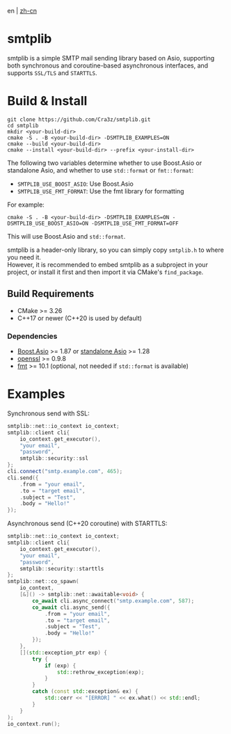 en | [zh-cn](README.zh-CN.md)
# smtplib

smtplib is a simple SMTP mail sending library based on Asio, supporting both synchronous and coroutine-based asynchronous interfaces, and supports `SSL/TLS` and `STARTTLS`.

# Build & Install

```shell
git clone https://github.com/Cra3z/smtplib.git
cd smtplib
mkdir <your-build-dir>
cmake -S . -B <your-build-dir> -DSMTPLIB_EXAMPLES=ON
cmake --build <your-build-dir>
cmake --install <your-build-dir> --prefix <your-install-dir>
```
The following two variables determine whether to use Boost.Asio or standalone Asio, and whether to use `std::format` or `fmt::format`:  
* `SMTPLIB_USE_BOOST_ASIO`: Use Boost.Asio
* `SMTPLIB_USE_FMT_FORMAT`: Use the fmt library for formatting

For example:  
```shell
cmake -S . -B <your-build-dir> -DSMTPLIB_EXAMPLES=ON -DSMTPLIB_USE_BOOST_ASIO=ON -DSMTPLIB_USE_FMT_FORMAT=OFF
```
This will use Boost.Asio and `std::format`.

smtplib is a header-only library, so you can simply copy `smtplib.h` to where you need it.  
However, it is recommended to embed smtplib as a subproject in your project, or install it first and then import it via CMake's `find_package`.

## Build Requirements

* CMake >= 3.26
* C++17 or newer (C++20 is used by default)

### Dependencies
* [Boost.Asio](https://github.com/boostorg/asio) >= 1.87 or [standalone Asio](https://github.com/chriskohlhoff/asio) >= 1.28
* [openssl](https://github.com/openssl/openssl) >= 0.9.8
* [fmt](https://github.com/fmtlib/fmt) >= 10.1 (optional, not needed if `std::format` is available)

# Examples

Synchronous send with SSL:
```cpp
smtplib::net::io_context io_context;
smtplib::client cli{
    io_context.get_executor(),
    "your email",
    "password",
    smtplib::security::ssl
};
cli.connect("smtp.example.com", 465);
cli.send({
    .from = "your email",
    .to = "target email",
    .subject = "Test",
    .body = "Hello!"
});
```

Asynchronous send (C++20 coroutine) with STARTTLS:
```cpp
smtplib::net::io_context io_context;
smtplib::client cli{
    io_context.get_executor(),
    "your email",
    "password",
    smtplib::security::starttls
};
smtplib::net::co_spawn(
    io_context,
    [&]() -> smtplib::net::awaitable<void> {
        co_await cli.async_connect("smtp.example.com", 587);
        co_await cli.async_send({
            .from = "your email",
            .to = "target email",
            .subject = "Test",
            .body = "Hello!"
        });
    },
    [](std::exception_ptr exp) {
        try {
            if (exp) {
                std::rethrow_exception(exp);
            }
        }
        catch (const std::exception& ex) {
            std::cerr << "[ERROR] " << ex.what() << std::endl;
        }
    }
);
io_context.run();
```
